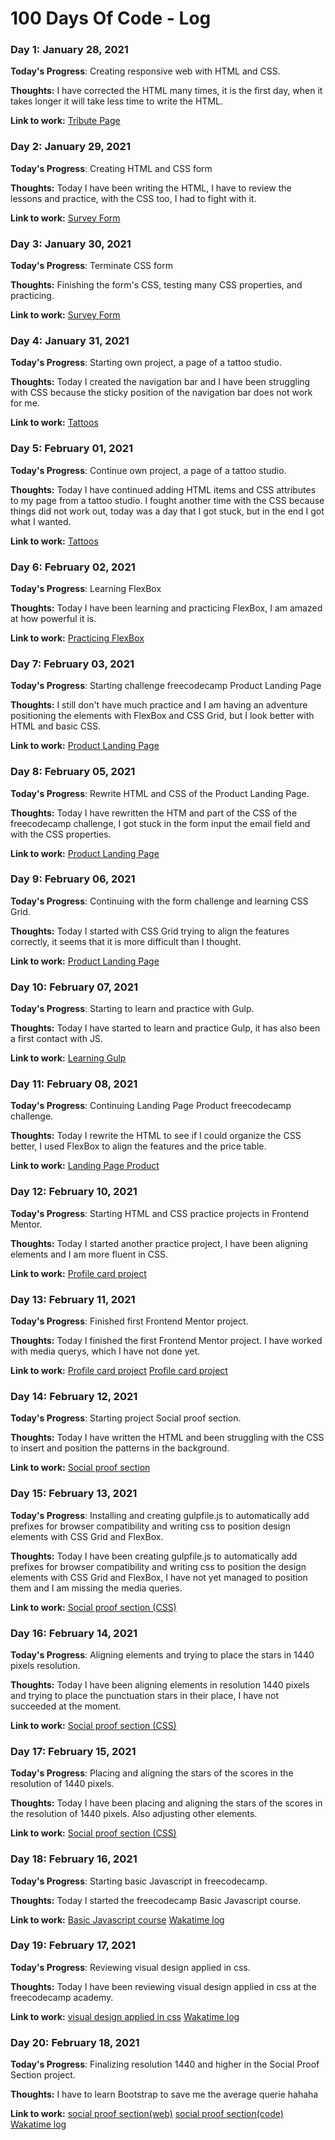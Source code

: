 # 100 Days Of Code - Log

### Day 1: January 28, 2021 

**Today's Progress**: Creating responsive web with HTML and CSS.

**Thoughts:** I have corrected the HTML many times, it is the first day, when it takes longer it will take less time to write the HTML. 

**Link to work:** [Tribute Page](https://github.com/JulioMena1981/tribute_page)



### Day 2: January 29, 2021

**Today's Progress**: Creating HTML and CSS form

**Thoughts:** Today I have been writing the HTML, I have to review the lessons and practice, with the CSS too, I had to fight with it.

**Link to work:** [Survey Form](https://github.com/JulioMena1981/Web-Design-Projects/tree/main/survey_form)



### Day 3: January 30, 2021

**Today's Progress**: Terminate CSS form

**Thoughts:** Finishing the form's CSS, testing many CSS properties, and practicing.

**Link to work:** [Survey Form](https://github.com/JulioMena1981/Web-Design-Projects/tree/main/survey_form)



### Day 4: January 31, 2021

**Today's Progress**: Starting own project, a page of a tattoo studio.

**Thoughts:** Today I created the navigation bar and I have been struggling with CSS because the sticky position of the navigation bar does not work for me.

**Link to work:** [Tattoos](https://github.com/JulioMena1981/Proyectos-de-Practica-HTML-CSS-JS/tree/main/Tattoos)



### Day 5: February 01, 2021

**Today's Progress**: Continue own project, a page of a tattoo studio.

**Thoughts:** Today I have continued adding HTML items and CSS attributes to my page from a tattoo studio. I fought another time with the CSS because things did not work out, today was a day that I got stuck, but in the end I got what I wanted. 

**Link to work:** [Tattoos](https://github.com/JulioMena1981/Proyectos-de-Practica-HTML-CSS-JS/tree/main/Tattoos)



### Day 6: February 02, 2021

**Today's Progress**: Learning FlexBox

**Thoughts:** Today I have been learning and practicing FlexBox, I am amazed at how powerful it is.  

**Link to work:** [Practicing FlexBox](https://codepen.io/juliomena1981/pen/rNWVRGZ?editors=1100)



### Day 7: February 03, 2021

**Today's Progress**: Starting challenge freecodecamp Product Landing Page

**Thoughts:** I still don't have much practice and I am having an adventure positioning the elements with FlexBox and CSS Grid, but I look better with HTML and basic CSS.  

**Link to work:** [Product Landing Page](https://codepen.io/juliomena1981/pen/oNYjqGO?editors=1100)



### Day 8: February 05, 2021

**Today's Progress**: Rewrite HTML and CSS of the Product Landing Page.

**Thoughts:** Today I have rewritten the HTM and part of the CSS of the freecodecamp challenge, I got stuck in the form input the email field and with the CSS properties. 

**Link to work:** [Product Landing Page](https://github.com/JulioMena1981/Web-Design-Projects/tree/main/Landing%20Page%20Product)



### Day 9: February 06, 2021

**Today's Progress**: Continuing with the form challenge and learning CSS Grid.

**Thoughts:** Today I started with CSS Grid trying to align the features correctly, it seems that it is more difficult than I thought.

**Link to work:** [Product Landing Page](https://codepen.io/juliomena1981/pen/oNYjqGO?editors=1100)



### Day 10: February 07, 2021

**Today's Progress**: Starting to learn and practice with Gulp.

**Thoughts:** Today I have started to learn and practice Gulp, it has also been a first contact with JS.

**Link to work:** [Learning Gulp](https://github.com/JulioMena1981/Learning-Gulp)



### Day 11: February 08, 2021

**Today's Progress**: Continuing Landing Page Product freecodecamp challenge. 

**Thoughts:** Today I rewrite the HTML to see if I could organize the CSS better, I used FlexBox to align the features and the price table. 

**Link to work:** [Landing Page Product](https://codepen.io/juliomena1981/pen/oNYjqGO?editors=1000)



### Day 12: February 10, 2021

**Today's Progress**: Starting HTML and CSS practice projects in Frontend Mentor.  

**Thoughts:** Today I started another practice project, I have been aligning elements and I am more fluent in CSS.  

**Link to work:** [Profile card project](https://github.com/JulioMena1981/JulioMena1981-FrontEnd-Mentor-Projects/tree/main/profile-card-component-main)



### Day 13: February 11, 2021

**Today's Progress**: Finished first Frontend Mentor project.   

**Thoughts:** Today I finished the first Frontend Mentor project. I have worked with media querys, which I have not done yet.   

**Link to work:** [Profile card project](https://github.com/JulioMena1981/JulioMena1981-FrontEnd-Mentor-Projects/tree/main/profile-card-component-main)
                  [Profile card project](https://profile-card-liart-ten.vercel.app/)
                  
                  


### Day 14: February 12, 2021

**Today's Progress**: Starting project Social proof section.    

**Thoughts:** Today I have written the HTML and been struggling with the CSS to insert and position the patterns in the background.    

**Link to work:** [Social proof section](https://github.com/JulioMena1981/JulioMena1981-FrontEnd-Mentor-Projects/tree/main/social-proof-section-master)




### Day 15: February 13, 2021

**Today's Progress**: Installing and creating gulpfile.js to automatically add prefixes for browser compatibility and writing css to position design elements with CSS Grid and FlexBox.     

**Thoughts:** Today I have been creating gulpfile.js to automatically add prefixes for browser compatibility and writing css to position the design elements with CSS Grid and FlexBox, I have not yet managed to position them and I am missing the media queries.     

**Link to work:** [Social proof section (CSS)](https://github.com/JulioMena1981/JulioMena1981-FrontEnd-Mentor-Projects/blob/main/social-proof-section-master/css/style.css)




### Day 16: February 14, 2021

**Today's Progress**: Aligning elements and trying to place the stars in 1440 pixels resolution. 

**Thoughts:** Today I have been aligning elements in resolution 1440 pixels and trying to place the punctuation stars in their place, I have not succeeded at the moment.     

**Link to work:** [Social proof section (CSS)](https://github.com/JulioMena1981/JulioMena1981-FrontEnd-Mentor-Projects/blob/main/social-proof-section-master/css/style.css)




### Day 17: February 15, 2021

**Today's Progress**: Placing and aligning the stars of the scores in the resolution of 1440 pixels.  

**Thoughts:** Today I have been placing and aligning the stars of the scores in the resolution of 1440 pixels. Also adjusting other elements.      

**Link to work:** [Social proof section (CSS)](https://github.com/JulioMena1981/JulioMena1981-FrontEnd-Mentor-Projects/blob/main/social-proof-section-master/css/style.css)




### Day 18: February 16, 2021

**Today's Progress**: Starting basic Javascript in freecodecamp.  

**Thoughts:** Today I started the freecodecamp Basic Javascript course.      

**Link to work:** [Basic Javascript course](https://www.freecodecamp.org/fcca19af591-c25f-4af4-a05a-7c56210906d8)
                  [Wakatime log](https://wakatime.com/@7619dd10-04a4-408c-9919-cdaeffd24d34/projects/dajedfdgsa?start=2021-02-10&end=2021-02-16)




### Day 19: February 17, 2021

**Today's Progress**: Reviewing visual design applied in css.  

**Thoughts:** Today I have been reviewing visual design applied in css at the freecodecamp academy.      

**Link to work:** [visual design applied in css](https://www.freecodecamp.org/fcca19af591-c25f-4af4-a05a-7c56210906d8)
                  [Wakatime log](https://wakatime.com/@7619dd10-04a4-408c-9919-cdaeffd24d34/projects/dajedfdgsa?start=2021-02-17&end=2021-02-17)
                  
                  
                  
 
 ### Day 20: February 18, 2021

**Today's Progress**: Finalizing resolution 1440 and higher in the Social Proof Section project.  

**Thoughts:** I have to learn Bootstrap to save me the average querie hahaha      

**Link to work:** [social proof section(web)](https://social-proof-section-master-zeta-pied.vercel.app/)
                  [social proof section(code)](https://github.com/JulioMena1981/JulioMena1981-FrontEnd-Mentor-Projects/tree/main/social-proof-section-master)
                  [Wakatime log](https://wakatime.com/@7619dd10-04a4-408c-9919-cdaeffd24d34/projects/rvphtohfnr?start=2021-02-12&end=2021-02-18)
